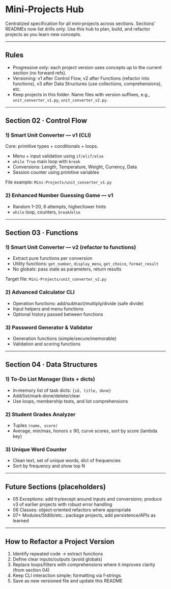 # Mini‑Projects Hub

Centralized specification for all mini‑projects across sections. Sections' READMEs now list drills only. Use this hub to plan, build, and refactor projects as you learn new concepts.

---

## Rules

- Progressive only: each project version uses concepts up to the current section (no forward refs).
- Versioning: v1 after Control Flow, v2 after Functions (refactor into functions), v3 after Data Structures (use collections, comprehensions), etc.
- Keep projects in this folder. Name files with version suffixes, e.g., `unit_converter_v1.py`, `unit_converter_v2.py`.

---

## Section 02 · Control Flow

### 1) Smart Unit Converter — v1 (CLI)

Core: primitive types + conditionals + loops.

- Menu + input validation using `if/elif/else`
- `while True` main loop with `break`
- Conversions: Length, Temperature, Weight, Currency, Data
- Session counter using primitive variables

File example: `Mini-Projects/unit_converter_v1.py`

### 2) Enhanced Number Guessing Game — v1

- Random 1–20, 6 attempts, higher/lower hints
- `while` loop, counters, `break`/`else`

---

## Section 03 · Functions

### 1) Smart Unit Converter — v2 (refactor to functions)

- Extract pure functions per conversion
- Utility functions: `get_number`, `display_menu`, `get_choice`, `format_result`
- No globals: pass state as parameters, return results

Target file: `Mini-Projects/unit_converter_v2.py`

### 2) Advanced Calculator CLI

- Operation functions: add/subtract/multiply/divide (safe divide)
- Input helpers and menu functions
- Optional history passed between functions

### 3) Password Generator & Validator

- Generation functions (simple/secure/memorable)
- Validation and scoring functions

---

## Section 04 · Data Structures

### 1) To‑Do List Manager (lists + dicts)

- In‑memory list of task dicts: `{id, title, done}`
- Add/list/mark‑done/delete/clear
- Use loops, membership tests, and list comprehensions

### 2) Student Grades Analyzer

- Tuples `(name, score)`
- Average, min/max, honors ≥ 90, curve scores, sort by score (lambda key)

### 3) Unique Word Counter

- Clean text, set of unique words, dict of frequencies
- Sort by frequency and show top N

---

## Future Sections (placeholders)

- 05 Exceptions: add try/except around inputs and conversions; produce v3 of earlier projects with robust error handling
- 06 Classes: object‑oriented refactors where appropriate
- 07+ Modules/Stdlib/etc.: package projects, add persistence/APIs as learned

---

## How to Refactor a Project Version

1. Identify repeated code → extract functions
2. Define clear inputs/outputs (avoid globals)
3. Replace loops/filters with comprehensions where it improves clarity (from section 04)
4. Keep CLI interaction simple; formatting via f‑strings
5. Save as new versioned file and update this README
